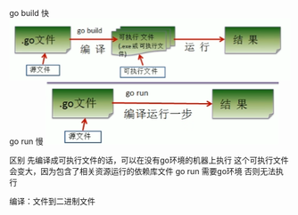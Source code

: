 go build  快
![img.png](img.png)
go run  慢
![img_1.png](img_1.png)

区别 先编译成可执行文件的话，可以在没有go环境的机器上执行 这个可执行文件会变大，因为包含了相关资源运行的依赖库文件
go run 需要go环境 否则无法执行


编译：文件到二进制文件